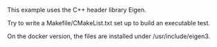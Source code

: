 This example uses the C++ header library Eigen.

Try to write a Makefile/CMakeList.txt set up to build an executable test.

On the docker version, the files are installed under /usr/include/eigen3.